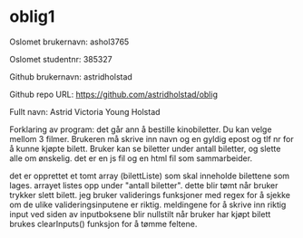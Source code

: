 # oblig1

Oslomet brukernavn: ashol3765

Oslomet studentnr: 385327

Github brukernavn: astridholstad

Github repo URL: https://github.com/astridholstad/oblig

Fullt navn: Astrid Victoria Young Holstad

Forklaring av program: det går ann å bestille kinobiletter. Du kan velge mellom 3 filmer.
Brukeren må skrive inn navn og en gyldig epost og tlf nr for å kunne kjøpte bilett. 
Bruker kan se biletter under antall biletter, og slette alle om ønskelig. 
det er en js fil og en html fil som sammarbeider. 

det er opprettet et tomt array (bilettListe) som skal inneholde bilettene som lages. arrayet listes opp under "antall biletter".
dette blir tømt når bruker trykker slett bilett. 
jeg bruker validerings funksjoner med regex for å sjekke om de ulike valideringsinputene er riktig.
meldingene for å skrive inn riktig input ved siden av inputboksene blir nullstilt 
når bruker har kjøpt bilett brukes clearInputs() funksjon for å tømme feltene. 





